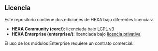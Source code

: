 ## Licencia

Este repositorio contiene dos ediciones de HEXA bajo diferentes licencias:

- **HEXA Community (core/)**: licenciada bajo [LGPL v3](./LICENSE)
- **HEXA Enterprise (enterprise/)**: licenciada bajo [licencia privativa](./modules/LICENSE_ENTERPRISE)

El uso de los módulos Enterprise requiere un contrato comercial.
